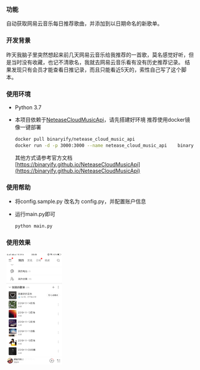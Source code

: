### 功能

自动获取网易云音乐每日推荐歌曲，并添加到以日期命名的新歌单。

### 开发背景

昨天我脑子里突然想起来前几天网易云音乐给我推荐的一首歌，莫名感觉好听，但是当时没有收藏，也记不清歌名，我就去网易云音乐看有没有历史推荐记录。
结果发现只有会员才能查看日推记录，而且只能看近5天的，索性自己写了这个脚本。

### 使用环境
- Python 3.7
- 本项目依赖于[NeteaseCloudMusicApi](https://github.com/Binaryify/NeteaseCloudMusicApi)，请先搭建好环境
    推荐使用docker镜像一键部署

    ```bash
    docker pull binaryify/netease_cloud_music_api
    docker run -d -p 3000:3000 --name netease_cloud_music_api    binaryify/netease_cloud_music_api
    ```
    其他方式请参考官方文档
   [https://binaryify.github.io/NeteaseCloudMusicApi](https://binaryify.github.io/NeteaseCloudMusicApi)

### 使用帮助

- 将config.sample.py 改名为 config.py，并配置账户信息
- 运行main.py即可

    ```bash
    python main.py
    ```

### 使用效果

<img src="demo.jpg"  width="150px">